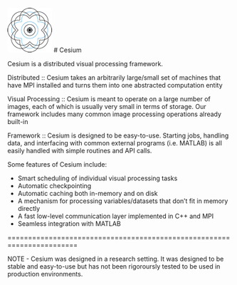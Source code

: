 ![](assets/logo.100.png) # Cesium

Cesium is a distributed visual processing framework.

Distributed :: Cesium takes an arbitrarily large/small set of machines
that have MPI installed and turns them into one abstracted computation
entity

Visual Processing :: Cesium is meant to operate on a large number of
images, each of which is usually very small in terms of storage. Our
framework includes many common image processing operations already
built-in

Framework :: Cesium is designed to be easy-to-use. Starting jobs,
handling data, and interfacing with common external programs
(i.e. MATLAB) is all easily handled with simple routines and API
calls.

Some features of Cesium include:

- Smart scheduling of individual visual processing tasks
- Automatic checkpointing
- Automatic caching both in-memory and on disk
- A mechanism for processing variables/datasets that don’t fit in memory directly
- A fast low-level communication layer implemented in C++ and MPI
- Seamless integration with MATLAB


=======================================================================

NOTE - Cesium was designed in a research setting. It was designed to
be stable and easy-to-use but has not been rigoroursly tested to be
used in production environments.
